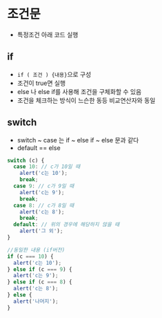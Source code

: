 # 조건문
- 특정조건 아래 코드 실행
## if
- `if ( 조건 ) {내용}`으로 구성
- 조건이 true면 실행
- else 나 else if를 사용해 조건을 구체화할 수 있음
- 조건을 체크하는 방식이 느슨한 동등 비교연산자와 동일

## switch 
- switch ~ case 는 if ~ else if ~ else 문과 같다
- default == else
```javascript
switch (c) {
  case 10: // c가 10일 때
    alert('c는 10');
    break;
  case 9: // c가 9일 때
    alert('c는 9');
    break;
  case 8: // c가 8일 때
    alert('c는 8');
    break;
  default: // 위의 경우에 해당하지 않을 때
    alert('그 외');
}

//동일한 내용 (if버전)
if (c === 10) {
  alert('c는 10');
} else if (c === 9) {
  alert('c는 9');
} else if (c === 8) {
  alert('c는 8');
} else {
  alert('나머지');
}

```